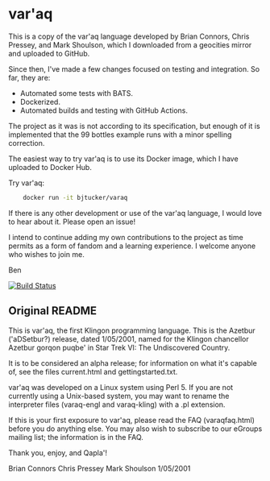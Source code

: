 # var'aq

This is a copy of the var'aq language developed by Brian Connors, Chris Pressey, and Mark Shoulson, which I downloaded from a geocities mirror and uploaded to GitHub.

Since then, I've made a few changes focused on testing and integration. So far, they are:

- Automated some tests with BATS.
- Dockerized.
- Automated builds and testing with GitHub Actions.

The project as it was is not according to its specification, but enough of it is implemented that the 99 bottles example runs with a minor spelling correction.

The easiest way to try var'aq is to use its Docker image, which I have uploaded to Docker Hub.

Try var'aq:

```bash
    docker run -it bjtucker/varaq
```

If there is any other development or use of the var'aq language, I would love to hear about it. Please open an issue!

I intend to continue adding my own contributions to the project as time permits as a form of fandom and a learning experience. I welcome anyone who wishes to join me.

Ben

[![Build Status](https://img.shields.io/github/workflow/status/bjtucker/varaq/Run%20tests?label=Tests&logo=github&style=flat-square)](https://github.com/bjtucker/varaq/actions/workflows/tests.yml)


## Original README

This is var'aq, the first Klingon programming language. This is the
Azetbur ('aDSetbur?) release, dated 1/05/2001, named for the Klingon
chancellor Azetbur gorqon puqbe' in Star Trek VI: The Undiscovered
Country. 

It is to be considered an alpha release; for information on what
it's capable of, see the files current.html and gettingstarted.txt. 

var'aq was developed on a Linux system using Perl 5. If you are not currently
using a Unix-based system, you may want to rename the interpreter files
(varaq-engl and varaq-kling) with a .pl extension.

If this is your first exposure to var'aq, please read the FAQ
(varaqfaq.html) before you do anything else. You may also wish to
subscribe to our eGroups mailing list; the information is in the FAQ.

Thank you, enjoy, and Qapla'!

Brian Connors
Chris Pressey
Mark Shoulson
1/05/2001
